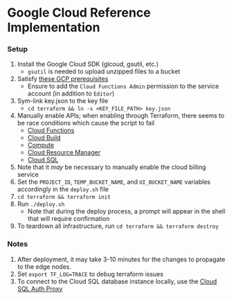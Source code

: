 # Google Cloud Reference Implementation

### Setup

1. Install the Google Cloud SDK (glcoud, gsutil, etc.)
    * `gsutil` is needed to upload unzipped files to a bucket
2. Satisfy [these GCP prerequisites](https://learn.hashicorp.com/tutorials/terraform/google-cloud-platform-build?in=terraform/gcp-get-started) 
    * Ensure to add the `Cloud Functions Admin` permission to the service account (in addition to `Editor`)
3. Sym-link key.json to the key file
    * `cd terraform && ln -s <KEY_FILE_PATH> key.json`
4. Manually enable APIs; when enabling through Terraform, there seems to be race conditions which cause the script to fail
    * [Cloud Functions](https://console.developers.google.com/apis/api/cloudfunctions.googleapis.com/overview?project=<PROJECT_ID>)
    * [Cloud Build](https://console.developers.google.com/apis/api/cloudbuild.googleapis.com/overview?project=<PROJECT_ID>)
    * [Compute](https://console.developers.google.com/apis/api/compute.googleapis.com/overview?project=<PROJECT_ID>)
    * [Cloud Resource Manager](https://console.developers.google.com/apis/api/cloudresourcemanager.googleapis.com/overview?project=<PROJECT_ID>)
    * [Cloud SQL](https://console.developers.google.com/apis/api/sqladmin.googleapis.com/overview?project=<PROJECT_ID)
5. Note that it *may* be necessary to manually enable the cloud billing service
6. Set the `PROJECT_ID`, `TEMP_BUCKET_NAME`, and `UI_BUCKET_NAME` variables accordingly in the `deploy.sh` file
7. `cd terraform && terraform init`
8. Run `./deploy.sh`
    * Note that during the deploy process, a prompt will appear in the shell that will require confirmation
9. To teardown all infrastructure, run `cd terraform && terraform destroy`

### Notes

1. After deployment, it may take 3-10 minutes for the changes to propagate to the edge nodes.
2. Set `export TF_LOG=TRACE` to debug terraform issues
3. To connect to the Cloud SQL database instance locally, use the [Cloud SQL Auth Proxy](https://cloud.google.com/sql/docs/mysql/quickstart-proxy-test)
